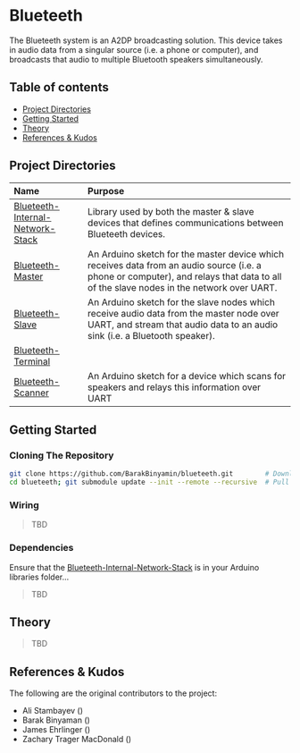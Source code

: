 # Blueteeth
The Blueteeth system is an A2DP broadcasting solution. This device takes in audio data from a singular source (i.e. a phone or computer), and broadcasts that audio to multiple Bluetooth speakers simultaneously.

## Table of contents
- [Project Directories](#project-directories)
- [Getting Started](#getting-started)
- [Theory](#theory)
- [References & Kudos](#references--kudos)

## Project Directories
| Name                                                               | Purpose                                        | 
| :--                                                                | :--                                            |
|[Blueteeth-Internal-Network-Stack](Blueteeth-Internal-Network-Stack)| Library used by both the master & slave devices that defines communications between Blueteeth devices. 
|[Blueteeth-Master](Blueteeth-Master)                                | An Arduino sketch for the master device which receives data from an audio source (i.e. a phone or computer), and relays that data to all of the slave nodes in the network over UART. 
| [Blueteeth-Slave](Blueteeth-Slave)  | An Arduino sketch for the slave nodes which receive audio data from the master node over UART, and stream that audio data to an audio sink (i.e. a Bluetooth speaker).  
|[Blueteeth-Terminal](Blueteeth-Terminal) |  
|[Blueteeth-Scanner](speakerscan)                                          | An Arduino sketch for a device which scans for speakers and relays this information over UART |

## Getting Started

### Cloning The Repository
```bash
git clone https://github.com/BarakBinyamin/blueteeth.git        # Download this repo locally
cd blueteeth; git submodule update --init --remote --recursive  # Pull all the submodules too
```
### Wiring
>TBD

### Dependencies
Ensure that the [Blueteeth-Internal-Network-Stack](Blueteeth-Internal-Network-Stack) is in your Arduino libraries folder... 
>TBD

## Theory
>TBD

## References & Kudos
The following are the original contributors to the project:
- Ali Stambayev ()
- Barak Binyaman ()
- James Ehrlinger ()
- Zachary Trager MacDonald ()
